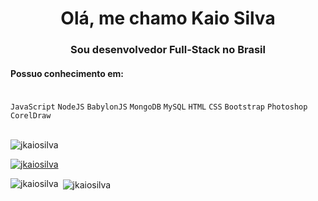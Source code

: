 <h1 align="center">Olá, me chamo Kaio Silva</h1>
<h3 align="center">Sou desenvolvedor Full-Stack no Brasil</h3>

<h4>Possuo conhecimento em:</h4>
<br>
<code>JavaScript</code>
<code>NodeJS</code>
<code>BabylonJS</code>
<code>MongoDB</code>
<code>MySQL</code>
<code>HTML</code>
<code>CSS</code>
<code>Bootstrap</code>
<code>Photoshop</code>
<code>CorelDraw</code>
<br>
<br>


<p align="left"> <img src="https://komarev.com/ghpvc/?username=jkaiosilva&label=Profile%20views&color=0e75b6&style=flat" alt="jkaiosilva" /> </p>

<p align="left"> <a href="https://github.com/ryo-ma/github-profile-trophy"><img src="https://github-profile-trophy.vercel.app/?username=jkaiosilva" alt="jkaiosilva" /></a> </p>





<p><img align="left" src="https://github-readme-stats.vercel.app/api/top-langs?username=jkaiosilva&show_icons=true&locale=en&layout=compact" alt="jkaiosilva" /></p>

<p>&nbsp;<img align="center" src="https://github-readme-stats.vercel.app/api?username=jkaiosilva&show_icons=true&locale=en" alt="jkaiosilva" /></p>
